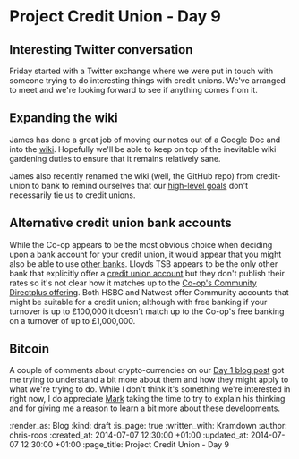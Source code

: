 Project Credit Union - Day 9
============================

## Interesting Twitter conversation

Friday started with a Twitter exchange where we were put in touch with someone trying to do interesting things with credit unions. We've arranged to meet and we're looking forward to see if anything comes from it.

## Expanding the wiki

James has done a great job of moving our notes out of a Google Doc and into the [wiki][]. Hopefully we'll be able to keep on top of the inevitable wiki gardening duties to ensure that it remains relatively sane.

James also recently renamed the wiki (well, the GitHub repo) from credit-union to bank to remind ourselves that our [high-level goals][] don't necessarily tie us to credit unions.

## Alternative credit union bank accounts

While the Co-op appears to be the most obvious choice when deciding upon a bank account for your credit union, it would appear that you might also be able to use [other banks][]. Lloyds TSB appears to be the only other bank that explicitly offer a [credit union account][lloyds-tsb-cu-account] but they don't publish their rates so it's not clear how it matches up to the [Co-op's Community Directplus offering][]. Both HSBC and Natwest offer Community accounts that might be suitable for a credit union; although with free banking if your turnover is up to £100,000 it doesn't match up to the Co-op's free banking on a turnover of up to £1,000,000.

## Bitcoin

A couple of comments about crypto-currencies on our [Day 1 blog post][] got me trying to understand a bit more about them and how they might apply to what we're trying to do. While I don't think it's something we're interested in right now, I do appreciate [Mark][] taking the time to try to explain his thinking and for giving me a reason to learn a bit more about these developments.


[Co-op's Community Directplus offering]: http://www.co-operativebank.co.uk/business/community/community-directplus
[Day 1 blog post]: http://gofreerange.com/project-credit-union-day-1#comment-1462449194
[high-level goals]: https://github.com/freerange/bank/wiki#manifesto
[lloyds-tsb-cu-account]: http://www.lloydsbankbusiness.com/accounts/creditunionaccounts.asp
[Mark]: http://blog.polyglotsoftware.co.uk/
[other banks]: https://github.com/freerange/bank/wiki/Seting-up-a-Credit-Union#banks-offering-accounts-for-credit-unions
[wiki]: https://github.com/freerange/bank/wiki

:render_as: Blog
:kind: draft
:is_page: true
:written_with: Kramdown
:author: chris-roos
:created_at: 2014-07-07 12:30:00 +01:00
:updated_at: 2014-07-07 12:30:00 +01:00
:page_title: Project Credit Union - Day 9
